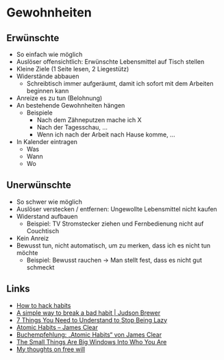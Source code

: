 # Gewohnheiten

## Erwünschte

- So einfach wie möglich
- Auslöser offensichtlich: Erwünschte Lebensmittel auf Tisch stellen
- Kleine Ziele (1 Seite lesen, 2 Liegestütz)
- Widerstände abbauen
    + Schreibtisch immer aufgeräumt, damit ich sofort mit dem Arbeiten beginnen kann
- Anreize es zu tun (Belohnung)
- An bestehende Gewohnheiten hängen
    + Beispiele 
        * Nach dem Zähneputzen mache ich X
        * Nach der Tagesschau, ...
        * Wenn ich nach der Arbeit nach Hause komme, ...
- In Kalender eintragen
    + Was 
    + Wann
    + Wo

## Unerwünschte

- So schwer wie möglich
- Auslöser verstecken / entfernen: Ungewollte Lebensmittel nicht kaufen
- Widerstand aufbauen
    + Beispiel: TV Stromstecker ziehen und Fernbedienung nicht auf Couchtisch
- Kein Anreiz
- Bewusst tun, nicht automatisch, um zu merken, dass ich es nicht tun möchte
    + Beispiel: Bewusst rauchen -> Man stellt fest, dass es nicht gut schmeckt

## Links
- [How to hack habits](https://twitter.com/justinkan/status/1352040558198329344)
- [A simple way to break a bad habit | Judson Brewer](https://www.youtube.com/watch?v=-moW9jvvMr4)
- [7 Things You Need to Understand to Stop Being Lazy](https://www.youtube.com/watch?v=vTQ0q0FsUFY)
- [Atomic Habits – James Clear](https://freiweg.at/2018/11/03/atomic-habits/)
- [Buchempfehlung: „Atomic Habits“ von James Clear](https://wissensdialoge.de/buchempfehlung-atomic-habits-von-james-clear/)
- [The Small Things Are Big Windows Into Who You Are](https://moretothat.com/small-things/)
- [My thoughts on free will](https://twitter.com/david_perell/status/1414685400308793347)